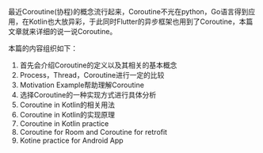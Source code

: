 最近Coroutine(协程)的概念流行起来，Coroutine不光在python，Go语言得到应用，在Kotlin也大放异彩，于此同时Flutter的异步框架也用到了Coroutine，本篇文章就来详细的说一说Coroutine。

本篇的内容组织如下：

1. 首先会介绍Coroutine的定义以及其相关的基本概念
2. Process，Thread，Coroutine进行一定的比较
3. Motivation Example帮助理解Coroutine
4. 选择Coroutine的一种实现方式进行具体分析
5. Coroutine in Kotlin的相关用法
6. Coroutine in Kotlin的实现原理
7. Coroutine in Kotlin practice
8. Coroutine for Room and Coroutine for retrofit
9. Kotine practice for Android App

